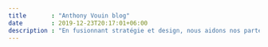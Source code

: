 ```yaml
---
title       : "Anthony Vouin blog"
date        : 2019-12-23T20:17:01+06:00
description : "En fusionnant stratégie et design, nous aidons nos partenaires à construire leurs marques, à dynamiser leur activité et à se démarquer du bruit des marchés saturés! Suivez notre blog pour les dernières études de cas et projets."
---
```


